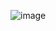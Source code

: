 
![image](https://github.com/Laurinha-js/Formularios/assets/65427284/aa5ee829-4a34-480e-8608-b178cfcebbb8)
